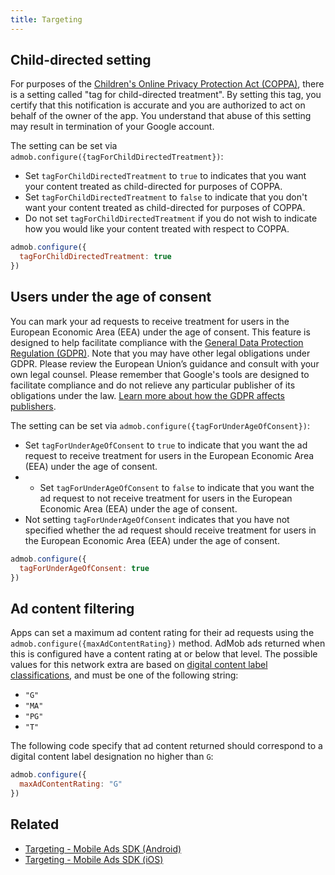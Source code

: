 ```yaml
---
title: Targeting
---
```


## Child-directed setting

For purposes of the [Children's Online Privacy Protection Act (COPPA)](https://www.ftc.gov/tips-advice/business-center/privacy-and-security/children%27s-privacy), there is a setting called "tag for child-directed treatment". By setting this tag, you certify that this notification is accurate and you are authorized to act on behalf of the owner of the app. You understand that abuse of this setting may result in termination of your Google account.

The setting can be set via `admob.configure({tagForChildDirectedTreatment})`:

* Set `tagForChildDirectedTreatment` to `true` to indicates that you want your content treated as child-directed for purposes of COPPA.
* Set `tagForChildDirectedTreatment` to `false` to indicate that you don't want your content treated as child-directed for purposes of COPPA.
* Do not set `tagForChildDirectedTreatment` if you do not wish to indicate how you would like your content treated with respect to COPPA.

```js
admob.configure({
  tagForChildDirectedTreatment: true
})
```

## Users under the age of consent

You can mark your ad requests to receive treatment for users in the European Economic Area (EEA) under the age of consent. This feature is designed to help facilitate compliance with the [General Data Protection Regulation (GDPR)](https://eur-lex.europa.eu/legal-content/EN/TXT/?uri=CELEX:32016R0679). Note that you may have other legal obligations under GDPR. Please review the European Union’s guidance and consult with your own legal counsel. Please remember that Google's tools are designed to facilitate compliance and do not relieve any particular publisher of its obligations under the law. [Learn more about how the GDPR affects publishers](https://support.google.com/admob/answer/7666366).

The setting can be set via `admob.configure({tagForUnderAgeOfConsent})`:

* Set `tagForUnderAgeOfConsent` to `true` to indicate that you want the ad request to receive treatment for users in the European Economic Area (EEA) under the age of consent.
* * Set `tagForUnderAgeOfConsent` to `false` to indicate that you want the ad request to not receive treatment for users in the European Economic Area (EEA) under the age of consent.
* Not setting `tagForUnderAgeOfConsent` indicates that you have not specified whether the ad request should receive treatment for users in the European Economic Area (EEA) under the age of consent.

```js
admob.configure({
  tagForUnderAgeOfConsent: true
})
```

## Ad content filtering

Apps can set a maximum ad content rating for their ad requests using the `admob.configure({maxAdContentRating})` method. AdMob ads returned when this is configured have a content rating at or below that level. The possible values for this network extra are based on [digital content label classifications](https://support.google.com/admob/answer/7562142), and must be one of the following string:

* `"G"`
* `"MA"`
* `"PG"`
* `"T"`

The following code specify that ad content returned should correspond to a digital content label designation no higher than `G`:

```js
admob.configure({
  maxAdContentRating: "G"
})
```

## Related

* [Targeting - Mobile Ads SDK (Android)](https://developers.google.com/admob/android/targeting)
* [Targeting - Mobile Ads SDK (iOS)](https://developers.google.com/admob/ios/targeting)
